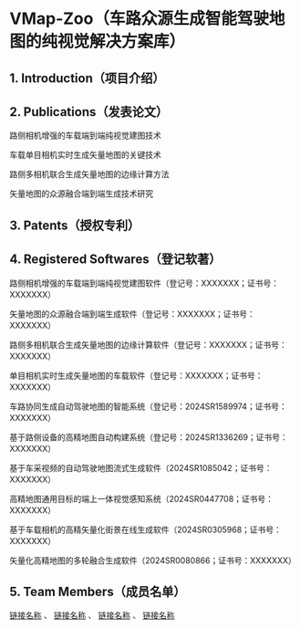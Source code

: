 # VMap-Zoo（车路众源生成智能驾驶地图的纯视觉解决方案库）

## 1. Introduction（项目介绍）

## 2. Publications（发表论文）

路侧相机增强的车载端到端纯视觉建图技术

车载单目相机实时生成矢量地图的关键技术

路侧多相机联合生成矢量地图的边缘计算方法

矢量地图的众源融合端到端生成技术研究

## 3. Patents（授权专利）

## 4. Registered Softwares（登记软著）

路侧相机增强的车载端到端纯视觉建图软件（登记号：XXXXXXX；证书号：XXXXXXX）

矢量地图的众源融合端到端生成软件（登记号：XXXXXXX；证书号：XXXXXXX）

路侧多相机联合生成矢量地图的边缘计算软件（登记号：XXXXXXX；证书号：XXXXXXX）

单目相机实时生成矢量地图的车载软件（登记号：XXXXXXX；证书号：XXXXXXX）

车路协同生成自动驾驶地图的智能系统（登记号：2024SR1589974；证书号：XXXXXXX）
	
基于路侧设备的高精地图自动构建系统（登记号：2024SR1336269；证书号：XXXXXXX）
	
基于车采视频的自动驾驶地图流式生成软件（2024SR1085042；证书号：XXXXXXX）

高精地图通用目标的端上一体视觉感知系统（2024SR0447708；证书号：XXXXXXX）
	
基于车载相机的高精矢量化街景在线生成软件（2024SR0305968；证书号：XXXXXXX）
	
矢量化高精地图的多轮融合生成软件（2024SR0080866；证书号：XXXXXXX）

## 5. Team Members（成员名单）
 [链接名称](链接地址) 、 [链接名称](链接地址) 、 [链接名称](链接地址) 、 [链接名称](链接地址) 


